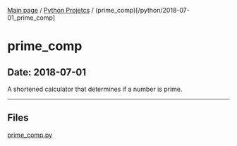 [Main page](/) / [Python Projetcs](/python) / (prime_comp)[/python/2018-07-01_prime_comp]

# prime_comp

## Date: 2018-07-01

A shortened calculator that determines if a number is prime.

-----

## Files

[prime_comp.py](prime_comp.py)